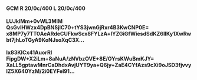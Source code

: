 #### GCM R 20/0c/400 L 20/0c/400
**LUJklMm+0vWL3MIM**<br/>**QsGvIHWzx4DpBNSjIC70+tYS3jwnGjRxr4B3KwCNP0E=**<br/>**x8MP7y7TT0AeARdeCUFkwScx8FYLzA+lYZGiGfWiesdSdKZ6IlKy1XwRwbt7jhLoTGyA9KoNJsoXqC3X...**<br/><br/>
**Ix83KlCx41AuorRI**<br/>**FipgDW+X2iLm+8aNuA/zNVbzOVE+8E/OYrsKWuBmKJY=**<br/>**XaLL5gptawMnrCaDhdxAvjUYT9ya+Q6jy+ZaE4CYfAzs9cXi9oJSD3fjvvylZ5X640YzM/2i0EYFel91...**